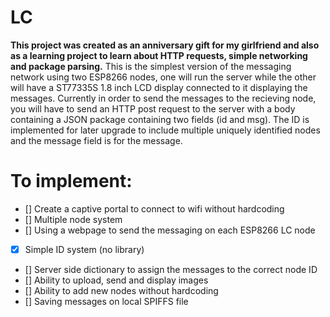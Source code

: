 # LC
**This project was created as an anniversary gift for my girlfriend and also as a learning project to learn about HTTP requests, simple networking and package parsing.**
This is the simplest version of the messaging network using two ESP8266 nodes, one will run the server while the other will have a ST77335S 1.8 inch LCD display connected to it displaying the messages. Currently in order to send the messages to the recieving node, you will have to send an HTTP post request to the server with a body containing a JSON package containing two fields (id and msg). The ID is implemented for later upgrade to include multiple uniquely identified nodes and the message field is for the message.
# To implement:
- [] Create a captive portal to connect to wifi without hardcoding
- [] Multiple node system
- [] Using a webpage to send the messaging on each ESP8266 LC node
- [X] Simple ID system (no library)
- [] Server side dictionary to assign the messages to the correct node ID
- [] Ability to upload, send and display images
- [] Ability to add new nodes without hardcoding
- [] Saving messages on local SPIFFS file
